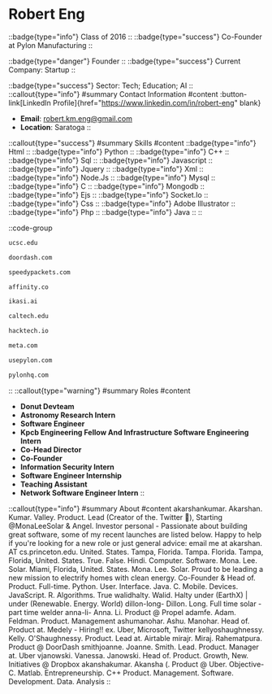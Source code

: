# Robert Eng
::badge{type="info"}
Class of 2016
::
::badge{type="success"}
Co-Founder at Pylon Manufacturing
::

::badge{type="danger"}
Founder
::
::badge{type="success"}
Current Company: Startup
::

::badge{type="success"}
Sector: Tech; Education; AI
::
::callout{type="info"}
#summary
Contact Information
#content
:button-link[LinkedIn Profile]{href="https://www.linkedin.com/in/robert-eng" blank}
- **Email**: robert.km.eng@gmail.com
- **Location**: Saratoga
::

::callout{type="success"}
#summary
Skills
#content
::badge{type="info"}
Html
::
::badge{type="info"}
Python
::
::badge{type="info"}
C++
::
::badge{type="info"}
Sql
::
::badge{type="info"}
Javascript
::
::badge{type="info"}
Jquery
::
::badge{type="info"}
Xml
::
::badge{type="info"}
Node.Js
::
::badge{type="info"}
Mysql
::
::badge{type="info"}
C
::
::badge{type="info"}
Mongodb
::
::badge{type="info"}
Ejs
::
::badge{type="info"}
Socket.Io
::
::badge{type="info"}
Css
::
::badge{type="info"}
Adobe Illustrator
::
::badge{type="info"}
Php
::
::badge{type="info"}
Java
::
::

::code-group
```bash [UC Santa Cruz]
ucsc.edu
```
```bash [DoorDash]
doordash.com
```
```bash [Speedy Packets]
speedypackets.com
```
```bash [Affinity]
affinity.co
```
```bash [Ikasi.ai]
ikasi.ai
```
```bash [California Institute of Technology]
caltech.edu
```
```bash [Hacktech]
hacktech.io
```
```bash [Meta]
meta.com
```
```bash [Pylon]
usepylon.com
```
```bash [Pylon Manufacturing]
pylonhq.com
```
::
::callout{type="warning"}
#summary
Roles
#content
- **Donut Devteam**
- **Astronomy Research Intern**
- **Software Engineer**
- **Kpcb Engineering Fellow And Infrastructure Software Engineering Intern**
- **Co-Head Director**
- **Co-Founder**
- **Information Security Intern**
- **Software Engineer Internship**
- **Teaching Assistant**
- **Network Software Engineer Intern**
::

::callout{type="info"}
#summary
About
#content
akarshankumar. Akarshan. Kumar. Valley. Product. Lead (Creator of the. Twitter 💙), Starting @MonaLeeSolar & Angel. Investor personal - Passionate about building great software, some of my recent launches are listed below. Happy to help if you're looking for a new role or just general advice: email me at akarshan. AT cs.princeton.edu. United. States. Tampa, Florida. Tampa. Florida. Tampa, Florida, United. States. True. False. Hindi. Computer. Software. Mona. Lee. Solar. Miami, Florida, United. States. Mona. Lee. Solar. Proud to be leading a new mission to electrify homes with clean energy. Co-Founder & Head of. Product. Full-time. Python. User. Interface. Java. C. Mobile. Devices. JavaScript. R. Algorithms. True walidhalty. Walid. Halty under (EarthX) | under (Renewable. Energy. World) dillon-long- Dillon. Long. Full time solar - part time welder anna-li- Anna. Li. Product @ Propel adamfe. Adam. Feldman. Product. Management ashumanohar. Ashu. Manohar. Head of. Product at. Medely - Hiring!! ex. Uber, Microsoft, Twitter kellyoshaughnessy. Kelly. O'Shaughnessy. Product. Lead at. Airtable mirajr. Miraj. Rahematpura. Product @ DoorDash smithjoanne. Joanne. Smith. Lead. Product. Manager at. Uber vjanowski. Vanessa. Janowski. Head of. Product. Growth, New. Initiatives @ Dropbox akanshakumar. Akansha (. Product @ Uber. Objective-C. Matlab. Entrepreneurship. C++ Product. Management. Software. Development. Data. Analysis
::
